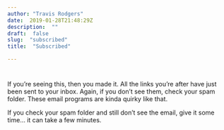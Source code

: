 ```yaml
---
author: "Travis Rodgers"
date:  2019-01-28T21:48:29Z
description:  ""
draft:  false
slug:  "subscribed"
title:  "Subscribed"

---
```

<p style="margin-top: 40px;">If you’re seeing this, then you made it. All the links you’re after have just been sent to your inbox. Again, if you don’t see them, check your spam folder. These email programs are kinda quirky like that.</p>



<p>If you check your spam folder and still don’t see the email, give it some time… it can take a few minutes.</p>
